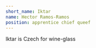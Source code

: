 ```yaml
---
short_name: Iktar
name: Hector Ramos-Ramos
position: apprentice chief queef
---
```


Iktar is Czech for wine-glass